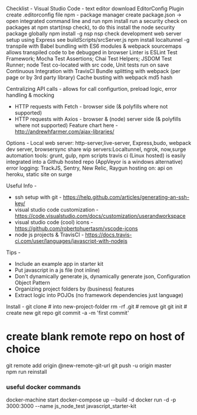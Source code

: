 Checklist -
Visual Studio Code - text editor
download EditorConfig Plugin
create .editorconfig file
npm - package manager
create package.json -> open integrated command line and run npm install
run a security check on packages at npm start(nsp check), to do this install the node security package globally
npm install -g nsp
nsp check
development web server setup using Express see buildScripts/srcServer.js
npm install localtunnel -g
transpile with Babel
bundling with ES6 modules & webpack
sourcemaps allows transpiled code to be debugged in browser
Linter is ESLint
Test Framework; Mocha
Test Assertions; Chai
Test Helpers; JSDOM
Test Runner; node
Test co-located with src code, Unit tests run on save
Continuous Integration with TravisCI
Bundle splitting with webpack (per page or by 3rd party library)
Cache busting with webpack md5 hash

Centralizing API calls -
allows for call configurtion, preload logic, error handling & mocking
* HTTP requests with Fetch - browser side (& polyfills where not supported)
* HTTP requests with Axios - browser & (node) server side (& polyfills where not supported)
Feature chart here -  http://andrewhfarmer.com/ajax-libraries/

Options -
Local web server: http-server,live-server, Express,budo, webpack dev server, 
browsersync
share wip servers:Localtunnel, ngrok, now,surge
automation tools: grunt, gulp, npm scripts
travis ci (Linux hosted) is easily integrated into a Github hosted repo (AppVeyor is a windows alternative)
error logging: TrackJS, Sentry, New Relic, Raygun
hosting on: api on heroku, static site on surge
 
Useful Info -
* ssh setup with git - https://help.github.com/articles/generating-an-ssh-key/
* visual studio code customization - https://code.visualstudio.com/docs/customization/userandworkspace
* visual studio code (cool) icons - https://github.com/robertohuertasm/vscode-icons
* node js projects & TravisCI - https://docs.travis-ci.com/user/languages/javascript-with-nodejs

Tips -
* Include an example app in starter kit 
* Put javascript in a js file (not inline) 
* Don't dynamically generate js, dynamically generate json, Configuration Object Pattern
* Organizing project folders by (business) features
* Extract logic into POJOs (no framework dependencies just language)

Install -
git clone  # into new-project-folder
rm -rf .git  # remove git
git init     # create new git repo
git commit -a -m 'first commit'
# create blank remote repo on host of choice
git remote add origin @new-remote-git-url
git push -u origin master  
npm run reinstall

### useful docker commands
 docker-machine start
 docker-compose up --build -d
 docker run -d -p 3000:3000 --name js_node_test javascript_starter-kit
 

